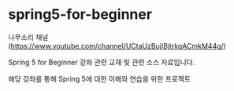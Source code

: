 # spring5-for-beginner

나무소리 채널(https://www.youtube.com/channel/UCtaUzBujIBjtrkqACmkM44g/)

Spring 5 for Beginner 강좌 관련 교재 및 관련 소스 자료입니다.


해당 강좌를 통해 Spring 5에 대한 이해와 연습을 위한 프로젝트
